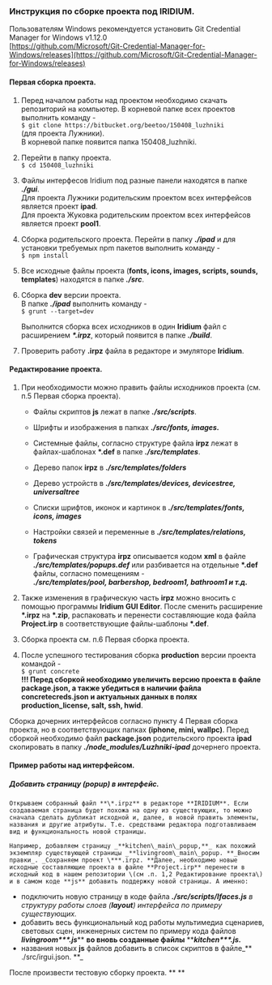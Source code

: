 ### Инструкция по сборке проекта под **IRIDIUM**.

Пользователям Windows рекомендуется установить Git Credential Manager for Windows v1.12.0  
[https://github.com/Microsoft/Git-Credential-Manager-for-Windows/releases](https://github.com/Microsoft/Git-Credential-Manager-for-Windows/releases)

#### Первая сборка проекта.

1. Перед началом работы над проектом необходимо скачать репозиторий на компьютер. В корневой папке всех проектов выполнить команду -  
    `$ git clone https://bitbucket.org/beetoo/150408_luzhniki`  
   \(для проекта Лужники\).  
   В корневой папке появится папка 150408\_luzhniki.

2. Перейти в папку проекта.  
    `$ cd 150408_luzhniki`

3. Файлы интерфесов Iridium под разные панели находятся в папке _**./gui**_.  
   Для проекта Лужники родительским проектом всех интерфейсов является проект  **ipad**.  
   Для проекта Жуковка родительским проектом всех интерфейсов является проект **pool1**.

4. Сборка родительского проекта. Перейти в папку _**./ipad**_ и для установки требуемых npm пакетов выполнить команду -  
    `$ npm install`

5. Все исходные файлы проекта \(**fonts, icons, images, scripts, sounds, templates**\) находятся в папке _**./src**_.

6. Сборка **dev** версии проекта.   
   В папке _**./ipad**_ выполнить команду -  
      `$ grunt --target=dev`

   Выполнится сборка всех исходников в один **Iridium** файл с расширением _**\*.irpz**_, который появится в папке _**./build**_.

7. Проверить работу **.irpz** файла в редакторе и эмуляторе **Iridium**.

#### Редактирование проекта.

1. При необходимости можно править файлы исходников проекта \(см. п.5 Первая сборка проекта\).

   * Файлы скриптов **js** лежат в папке _**./src/scripts**_.

   * Шрифты и изображения в папках _**./src/fonts, images.**_

   * Системные файлы, согласно структуре файла **irpz** лежат в файлах-шаблонах **\*.def** в папке _**./src/templates**_.

   * Дерево папок **irpz** в _**./src/templates/folders**_
   * Дерево устройств в _**./src/templates/devices, devicestree, universaltree**_
   * Списки шрифтов, иконок и картинок в _**./src/templates/fonts, icons, images**_
   * Настройки связей и переменные в _**./src/templates/relations, tokens**_

   * Графическая структура **irpz** описывается кодом **xml** в файле _**./src/templates/popups.def**_ или разбивается на отдельные **\*.def** файлы, согласно помещениям -  
     _**./src/templates/pool, barbershop, bedroom1, bathroom1 и т.д.**_

2. Также изменения в графическую часть **irpz** можно вносить с помощью программы **Iridium GUI Editor**. После сменить расширение **\*.irpz** на **\*.zip**, распаковать и перенести составляющие кода файла **Project.irp** в соответствующие файлы-шаблоны **\*.def**.

3. Сборка проекта см. п.6 Первая сборка проекта.

4. После успешного тестирования сборка **production** версии проекта командой -   
    `$ grunt concrete`  
   **!!! Перед сборкой необходимо увеличить версию проекта в файле package.json, а также убедиться в наличии файла concretecreds.json и актуальных данных в полях production\_license, salt, ssh, hwid**.

Сборка дочерних интерфейсов согласно пункту 4 Первая сборка проекта, но в соответствующих папках **\(iphone, mini, wallpc\)**. Перед сборкой необходимо файл **package.json** родительского проекта **ipad** скопировать в папку _**./node\_modules/Luzhniki-ipad**_ дочернего проекта.



#### Пример работы над интерфейсом.

##### Добавить страницу \(popup\) в интерфейс.

    Открываем собранный файл **\*.irpz** в редакторе **IRIDIUM**. Если создаваемая страница будет похожа на одну из существующих, то можно сначала сделать дубликат исходной и, далее, в новой править элементы, названия и другие атрибуты. Т.е. средствами редактора подготавливаем вид и функциональность новой страницы.

    Например, добавляем страницу _**kitchen\_main\_popup,**_ как похожий экземпляр существующей страницы _**livingroom\_main\_popup. **_Вносим правки_. _Сохраняем проект \***.irpz. **Далее, необходимо новые исходные составляющие проекта в файле **Project.irp** перенести в исходный код в нашем репозитории \(см .п. 1,2 Редактирование проекта\) и в самом коде **js** добавить поддержку новой страницы. А именно:

* подключить новую страницу в коде файла _**./src/scripts/Ifaces.js** _в структуру работы слоев \(**layout**\) интерфейса по примеру существующих_._
* добавить весь функциональный код работы мультимедиа сценариев, световых сцен, инженерных систем по примеру кода файлов _**livingroom\*\*\*.js**_** **во вновь созданные файлы** **_**kitchen\*\*\*.js.**_
* названия новых **js** файлов добавить в список скриптов в файле_** ./src/irgui.json. **_

После произвести тестовую сборку проекта.     **   **  



